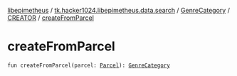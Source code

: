 [libepimetheus](../../../index.md) / [tk.hacker1024.libepimetheus.data.search](../../index.md) / [GenreCategory](../index.md) / [CREATOR](index.md) / [createFromParcel](./create-from-parcel.md)

# createFromParcel

`fun createFromParcel(parcel: `[`Parcel`](https://developer.android.com/reference/android/os/Parcel.html)`): `[`GenreCategory`](../index.md)